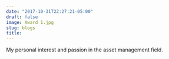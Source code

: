 ```yaml
---
date: "2017-10-31T22:27:21-05:00"
draft: false
image: Award 1.jpg
slug: blogs
title: 
---
```


My personal interest and passion in the asset management field. 
